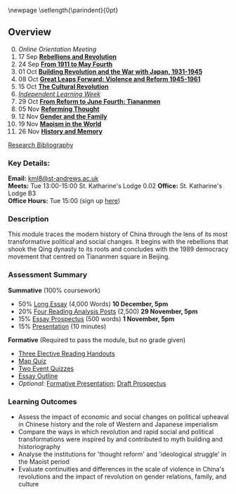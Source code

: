 \newpage
\setlength{\parindent}{0pt}

## Overview

0. *Online Orientation Meeting*
1. 17 Sep [**Rebellions and Revolution**](#reb)
2. 24 Sep [**From 1911 to May Fourth**](#may)
3. 01 Oct [**Building Revolution and the War with Japan, 1931-1945**](#sj)
4. 08 Oct [**Great Leaps Forward: Violence and Reform 1945-1961**](#gl)
5. 15 Oct [**The Cultural Revolution**](#cr)
6. [*Independent Learning Week*](#ilw)
7. 29 Oct [**From Reform to June Fourth: Tiananmen**](#tian)
8. 05 Nov [**Reforming Thought**](#sixiang)
9. 12 Nov [**Gender and the Family**](#gender)
10. 19 Nov [**Maoism in the World**](#world)
11. 26 Nov [**History and Memory**](#history)

[Research Bibliography](#biblio)

### Key Details:

**Email:** kml8@st-andrews.ac.uk  
**Meets:** Tue 13:00-15:00 St. Katharine's Lodge 0.02
**Office:** St. Katharine's Lodge B3  
**Office Hours:** Tue 15:00 (sign up [here](https://goo.gl/Rh19wj)) 

### Description

This module traces the modern history of China through the lens of its most transformative political and social changes. It begins with the rebellions that shook the Qing dynasty to its roots and concludes with the 1989 democracy movement that centred on Tiananmen square in Beijing. 

### Assessment Summary

**Summative** (100% coursework)

- 50% [Long Essay](#longessay) (4,000 Words) **10 December, 5pm**
- 20% [Four Reading Analysis Posts](#posts) (2,500) **29 November, 5pm**
- 15% [Essay Prospectus](#prospectus) (500 words) **1 November, 5pm**
- 15% [Presentation](#presentation) (10 minutes)

**Formative** (Required to pass the module, but no grade given) 
 
- [Three Elective Reading Handouts](#handouts)
- [Map Quiz](#maps)
- [Two Event Quizzes](#events)
- [Essay Outline](#outline)
- *Optional*: [Formative Presentation](#formativepres); [Draft Prospectus](#formative)

### Learning Outcomes

* Assess the impact of economic and social changes on political upheaval in Chinese history and the role of Western and Japanese imperialism
* Compare the ways in which revolution and rapid social and political transformations were inspired by and contributed to myth building and historiography
* Analyse the institutions for 'thought reform' and 'ideological struggle' in the Maoist period
* Evaluate continuities and differences in the scale of violence in China's revolutions and the impact of revolution on gender relations, family, and culture
